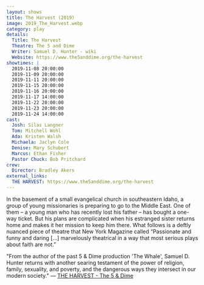 ```yaml
---
layout: shows
title: The Harvest (2019)
image: 2019_The_Harvest.webp
category: play
details:
  Title: The Harvest
  Theatre: The 5 and Dime
  Writer: Samuel D. Hunter - wiki
  Website: https://www.the5anddime.org/the-harvest
showtimes: |
  2019-11-08 20:00:00
  2019-11-09 20:00:00
  2019-11-11 20:00:00
  2019-11-15 20:00:00
  2019-11-16 20:00:00
  2019-11-17 14:00:00
  2019-11-22 20:00:00
  2019-11-23 20:00:00
  2019-11-24 14:00:00
cast:
  Josh: Silas Langner
  Tom: Mitchell Wohl
  Ada: Kristen Walsh
  Michaela: Jaclyn Cole
  Denise: Mary Schubert
  Marcus: Ethan Fisher
  Pastor Chuck: Bob Pritchard
crew:
  Director: Bradley Akers
external_links:
  THE HARVEST: https://www.the5anddime.org/the-harvest
---
```

In the basement of a small evangelical church in southeastern Idaho, a group of young missionaries is preparing to go to the Middle East. One of them – a young man who has recently lost his father – has bought a one-way ticket. But his plans are complicated when his estranged sister returns home and makes it her mission to keep him there. What follows is a deftly nuanced piece of theatre that New York Magazine called “Passionate and funny and daring […] marvelously theatrical in a way that most serious plays about faith are not.”

"From the author of the past 5 & Dime production 'The Whale', Samuel D. Hunter returns with another searing testament of the power of religion, family, sexuality, and poverty, and the dangerous ways they intersect in our modern society." — [THE HARVEST - The 5 & Dime](https://www.the5anddime.org/the-harvest)